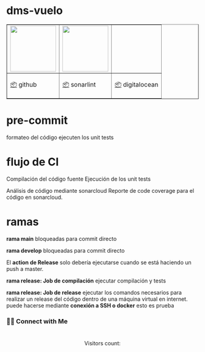 # dms-vuelo



 <table border="1">
 <tr>
  <td>
     <img src="https://desktop.github.com/images/desktop-icon.svg" height="120" />
   </td>
  <td>
     <img src="https://seeklogo.com/images/S/sonarcloud-logo-39208B5388-seeklogo.com.png" height="120" />
   </td>
  <td>
     <img src="https://upload.wikimedia.org/wikipedia/commons/thumb/f/ff/DigitalOcean_logo.svg/1200px-DigitalOcean_logo.svg.png" height="120" />
   </td>
 </tr>
 <tr>
  <td>

 [📦](https://github.com/alvarosiles11/dms-vuelos)   github

   </td>
  <td>

 [📦](https://sonarcloud.io/projects)   sonarlint

   </td>
  <td>

 [📦](https://cloud.digitalocean.com/projects/)   digitalocean

   </td>
 </tr>
</table>


# pre-commit
formateo del código
ejecuten los unit tests

# flujo de CI
Compilación del código fuente
Ejecución de los unit tests

Análisis de código mediante sonarcloud
Reporte de code coverage para el código en sonarcloud.

# ramas

**rama main** bloqueadas para commit directo

**rama develop** bloqueadas para commit directo

El **action de Release** solo debería ejecutarse cuando se está haciendo un push a master.

**rama release: Job de compilación** ejecutar compilación y tests

**rama release: Job de release** ejecutar los comandos necesarios para realizar un release del código dentro de una máquina virtual en internet. puede hacerse mediante **conexión a SSH o docker**
esto es prueba

<p align='left'>
<h3> 🤝🏻 Connect with Me
  &nbsp; <a href="https://www.linkedin.com/in/alvarosiles11/" target="_blank" rel="noopener noreferrer"><img src="https://i.imgur.com/NZN06Jg.png" width="30" /></a>

</h3>

</p>



<h3 align='center'>
<img src="https://activity-graph.herokuapp.com/graph?username=alvarosiles11&area=true&hide_border=true&line=3AFC30&theme=react-dark"/>
</h3>

<p align="center"> 
  Visitors count:<br>
  <meta http-equiv="refresh" content="0.6">
  <img src="https://profile-counter.glitch.me/alvarosiles11/count.svg" />
</p>


![](https://komarev.com/ghpvc/?username=alvarosiles11)

![](https://komarev.com/ghpvc/?username=alvarosiles11&color=green)

![](https://komarev.com/ghpvc/?username=alvarosiles11&color=dc143c)


![](https://komarev.com/ghpvc/?username=alvarosiles11&style=flat-square)


![](https://komarev.com/ghpvc/?username=alvarosiles11&label=PROFILE+VIEWS)

